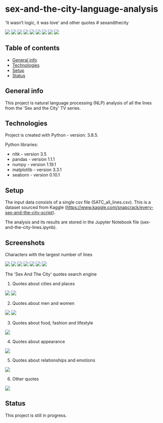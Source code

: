 # sex-and-the-city-language-analysis
'It wasn’t logic, it was love' and other quotes # sexandthecity

<img src="https://img.shields.io/badge/python-3.8.5 -brightgreen"> <img src='https://img.shields.io/badge/nltk-3.5-blue'> <img src='https://img.shields.io/badge/pandas-1.1.1-blue'> <img src='https://img.shields.io/badge/numpy-1.19.1-blue'> <img src="https://img.shields.io/badge/matplotlib-3.3.1 -blue"> <img src="https://img.shields.io/badge/seaborn-0.10.1 -blue"> <img src="https://img.shields.io/badge/natural-language%20processing-ff69b4"> <img src="https://img.shields.io/badge/text-analysis-ff69b4"> <img src="https://img.shields.io/badge/exploratory-data%20analysis-ff69b4">

 ## Table of contents
* [General info](#general-info)
* [Technologies](#technologies)
* [Setup](#setup)
* [Status](#status)

## General info
This project is natural language processing (NLP) analysis of all the lines from the 'Sex and the City' TV series. 
	
## Technologies
Project is created with Python - version: 3.8.5.

Python libraries:
* nltk - version 3.5
* pandas - version 1.1.1
* numpy - version 1.19.1
* matplotlib - version 3.3.1
* seaborn - version 0.10.1
  
## Setup
The input data consists of a single csv file (SATC_all_lines.csv). This is a dataset sourced from Kaggle (https://www.kaggle.com/snapcrack/every-sex-and-the-city-script).

The analysis and its results are stored in the Jupyter Notebook file (sex-and-the-city-lines.ipynb). 

## Screenshots

Characters with the largest number of lines

![](./documentation/most_talkative_allseasons.png)
![](./documentation/most_talkative_s1.png)
![](./documentation/most_talkative_s2.png)
![](./documentation/most_talkative_s3.png)
![](./documentation/most_talkative_s4.png)
![](./documentation/most_talkative_s5.png)
![](./documentation/most_talkative_s6.png)

The 'Sex And The City' quotes search engine

1. Quotes about cities and places

![](./documentation/quotes_ny_carrie.png)
![](./documentation/quotes_starbucks.png)

2. Quotes about men and women 

![](./documentation/quotes_men_carrie.png)
![](./documentation/quotes_women.png)

3. Quotes about food, fashion and lifestyle

![](./documentation/quotes_closet.png)

4. Quotes about appearance 

![](./documentation/quotes_appearance2.png)

5. Quotes about relationships and emotions

![](./documentation/quotes_marriage.png)

6. Other quotes

![](./documentation/quotes_other.png)

## Status
This project is still in progress.
